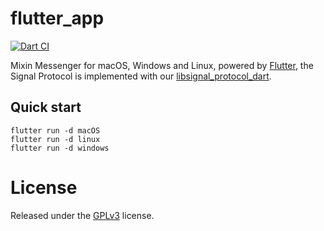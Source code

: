 # flutter_app

[![Dart CI](https://github.com/MixinNetwork/flutter-app/workflows/Dart%20CI/badge.svg)](https://github.com/MixinNetwork/flutter-app/actions)

Mixin Messenger for macOS, Windows and Linux, powered by [Flutter](https://flutter.dev/), the Signal Protocol is implemented with our [libsignal_protocol_dart](https://github.com/MixinNetwork/libsignal_protocol_dart).

## Quick start

```
flutter run -d macOS
flutter run -d linux
flutter run -d windows
```

# License

Released under the [GPLv3](https://github.com/MixinNetwork/flutter-app/blob/master/LICENSE) license.

